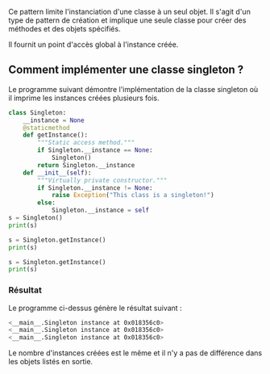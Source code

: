 Ce pattern limite l'instanciation d'une classe à un seul objet. Il s'agit d'un type de pattern de création et implique une seule classe pour créer des méthodes et des objets spécifiés.

Il fournit un point d'accès global à l'instance créée.

## Comment implémenter une classe singleton ?

Le programme suivant démontre l'implémentation de la classe singleton où il imprime les instances créées plusieurs fois.

```python
class Singleton:
    __instance = None
    @staticmethod 
    def getInstance():
        """Static access method."""
        if Singleton.__instance == None:
            Singleton()
        return Singleton.__instance
    def __init__(self):
        """Virtually private constructor."""
        if Singleton.__instance != None:
            raise Exception("This class is a singleton!")
        else:
            Singleton.__instance = self
s = Singleton()
print(s)

s = Singleton.getInstance()
print(s)

s = Singleton.getInstance()
print(s)
```

### Résultat

Le programme ci-dessus génère le résultat suivant :

```bash
<__main__.Singleton instance at 0x018356c0>
<__main__.Singleton instance at 0x018356c0>
<__main__.Singleton instance at 0x018356c0>
```

Le nombre d'instances créées est le même et il n'y a pas de différence dans les objets listés en sortie.
